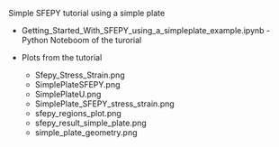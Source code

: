 Simple SFEPY tutorial using a simple plate

+ Getting_Started_With_SFEPY_using_a_simpleplate_example.ipynb - Python Noteboom of the turorial

+ Plots from the tutorial
  + Sfepy_Stress_Strain.png
  + SimplePlateSFEPY.png
  + SimplePlateU.png
  + SimplePlate_SFEPY_stress_strain.png
  + sfepy_regions_plot.png
  + sfepy_result_simple_plate.png
  + simple_plate_geometry.png



